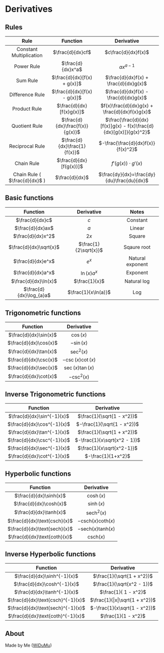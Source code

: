 # Derivatives

## Rules
| Rule | Function | Derivative |
| :---: | :---: | :---: |
| Constant Multiplication | $\frac{d}{dx}cf$ | $c\frac{d}{dx}f(x)$ |
| Power Rule | $\frac{d}{dx}x^a$ | $ax^{a-1}$ |
| Sum Rule | $\frac{d}{dx}[f(x) + g(x)]$ | $\frac{d}{dx}f(x) + \frac{d}{dx}g(x)$ |
| Difference Rule | $\frac{d}{dx}[f(x) - g(x)]$ | $\frac{d}{dx}f(x) - \frac{d}{dx}g(x)$ |
| Product Rule | $\frac{d}{dx}[f(x)g(x)]$ | $f(x)\frac{d}{dx}g(x) + \frac{d}{dx}f(x)g(x)$ |
| Quotient Rule | $\frac{d}{dx}\frac{f(x)}{g(x)}$ | $\frac{\frac{d}{dx}[f(x)]g(x) - f(x)\frac{d}{dx}[g(x)]}{g(x)^2}$ |
| Reciprocal Rule | $\frac{d}{dx}\frac{1}{f(x)}$ | $-\frac{\frac{d}{dx}f(x)}{f(x)^2}$ |
| Chain Rule | $\frac{d}{dx}[f(g(x))]$ | $f'(g(x)) \cdot g'(x)$ |
| Chain Rule ( $\frac{d}{dx}$ ) | $\frac{d}{dx}$ | $\frac{dy}{dx}=\frac{dy}{du}\frac{du}{dx}$ |

## Basic functions
| Function   | Derivative    | Notes |
| :---: | :---: | :---: |
| $\frac{d}{dx}c$ | $c$   | Constant |
| $\frac{d}{dx}ax$ | $a$   | Linear |
| $\frac{d}{dx}x^2$ | $2x$ | Square |
| $\frac{d}{dx}\sqrt{x}$ | $\frac{1}{2\sqrt{x}}$ | Sqaure root |
| $\frac{d}{dx}e^x$ | $e^x$ | Natural exponent |
| $\frac{d}{dx}a^x$ | $\ln(x)a^x$ | Exponent  |
| $\frac{d}{dx}\ln(x)$ | $\frac{1}{x}$ | Natural log |
| $\frac{d}{dx}\log_{a}a$ | $\frac{1}{x\ln(a)}$ | Log |

## Trigonometric functions
| Function | Derivative |
| :---: | :---: |
| $\frac{d}{dx}\sin(x)$ | $\cos(x)$ |
| $\frac{d}{dx}\cos(x)$ | $-\sin(x)$ |
| $\frac{d}{dx}\tan(x)$ | $\sec^2(x)$ |
| $\frac{d}{dx}\csc(x)$ | $-\csc(x)\cot(x)$ |
| $\frac{d}{dx}\sec(x)$ | $\sec(x)\tan(x)$ |
| $\frac{d}{dx}\cot(x)$ | $-\csc^2(x)$ |

## Inverse Trigonometric functions
| Function | Derivative |
| :---: | :---: |
| $\frac{d}{dx}\sin^{-1}(x)$ | $\frac{1}{\sqrt{1 - x^2}}$ |
| $\frac{d}{dx}\cos^{-1}(x)$ | $-\frac{1}{\sqrt{1 - x^2}}$ |
| $\frac{d}{dx}\tan^{-1}(x)$ | $\frac{1}{\sqrt{1 + x^2}}$ |
| $\frac{d}{dx}\csc^{-1}(x)$ | $-\frac{1}{x\sqrt{x^2 - 1}}$ |
| $\frac{d}{dx}\sec^{-1}(x)$ | $\frac{1}{x\sqrt{x^2-1}}$ |
| $\frac{d}{dx}\cot^{-1}(x)$ | $-\frac{1}{1+x^2}$ |

## Hyperbolic functions
| Function | Derivative |
| :---: | :---: |
| $\frac{d}{dx}\sinh(x)$ | $\cosh(x)$ |
| $\frac{d}{dx}\cosh(x)$ | $\sinh(x)$ |
| $\frac{d}{dx}\tanh(x)$ | $\text{sech}^2(x)$ |
| $\frac{d}{dx}\text{csch}(x)$ | $-\text{csch}(x)\text{coth}(x)$ |
| $\frac{d}{dx}\text{sech}(x)$ | $-\text{sech}(x)\text{tanh}(x)$ |
| $\frac{d}{dx}\text{coth}(x)$ | $\text{csch}(x)$ |

## Inverse Hyperbolic functions

| Function | Derivative |
| :---: | :---: |
| $\frac{d}{dx}\sinh^{-1}(x)$ | $\frac{1}{\sqrt{1 + x^2}}$ |
| $\frac{d}{dx}\cosh^{-1}(x)$ | $\frac{1}{\sqrt{x^2 - 1}}$ |
| $\frac{d}{dx}\tanh^{-1}(x)$ | $\frac{1}{ 1 - x^2}$ |
| $\frac{d}{dx}\text{csch}^{-1}(x)$ | $\frac{1}{\|x\|\sqrt{1 + x^2}}$ |
| $\frac{d}{dx}\text{sech}^{-1}(x)$ | $-\frac{1}{x\sqrt{1 - x^2}}$ |
| $\frac{d}{dx}\text{coth}^{-1}(x)$ | $\frac{1}{1 - x^2}$ |


## About
Made by Me ([WiDuMu](github.com/WiDuMu))